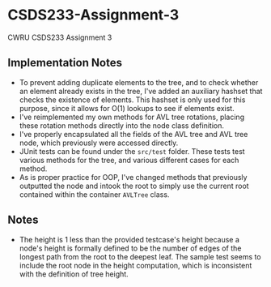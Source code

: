 # CSDS233-Assignment-3
CWRU CSDS233 Assignment 3

## Implementation Notes
* To prevent adding duplicate elements to the tree, and to check whether an element already exists in the tree, I've added an auxiliary hashset that checks the existence of elements. This hashset is only used for this purpose, since it allows for O(1) lookups to see if elements exist.
* I've reimplemented my own methods for AVL tree rotations, placing these rotation methods directly into the node class definition.
* I've properly encapsulated all the fields of the AVL tree and AVL tree node, which previously were accessed directly.
* JUnit tests can be found under the `src/test` folder. These tests test various methods for the tree, and various different cases for each method.
* As is proper practice for OOP, I've changed methods that previously outputted the node and intook the root to simply use the current root contained within the container `AVLTree` class.

## Notes
* The height is 1 less than the provided testcase's height because a node's height is formally defined to be the number of edges of the longest path from the root to the deepest leaf. The sample test seems to include the root node in the height computation, which is inconsistent with the definition of tree height. 
